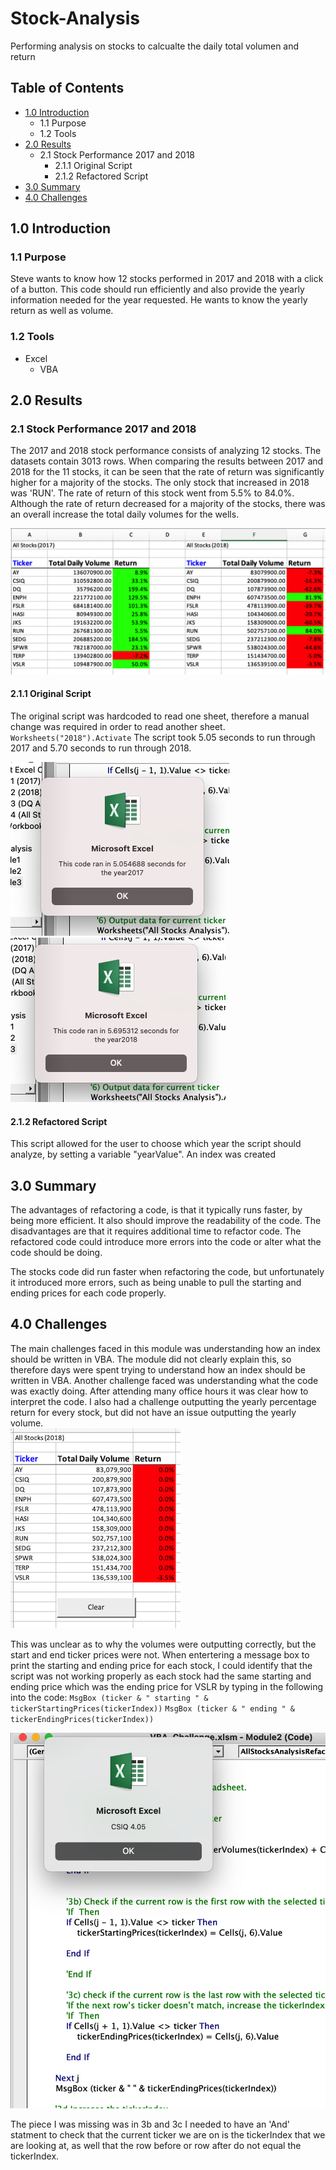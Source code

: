 # Stock-Analysis
Performing analysis on stocks to calcualte the daily total volumen and return

## Table of Contents
- [1.0 Introduction](#Introduction)
  * 1.1 Purpose
  * 1.2 Tools
- [2.0 Results](#Results)
  * 2.1 Stock Performance 2017 and 2018
    * 2.1.1 Original Script
    * 2.1.2 Refactored Script
- [3.0 Summary](#Summary)
- [4.0 Challenges](#Challenges)

<a name="Introduction"></a>
## 1.0 Introduction

### 1.1 Purpose
Steve wants to know how 12 stocks performed in 2017 and 2018 with a click of a button. This code should run efficiently and also provide the yearly information needed for the year requested.  He wants to know the yearly return as well as volume. 

### 1.2 Tools
- Excel
  - VBA
 
<a name="Results"></a>
## 2.0 Results
### 2.1 Stock Performance 2017 and 2018
The 2017 and 2018 stock performance consists of analyzing 12 stocks. The datasets contain 3013 rows. When comparing the results between 2017 and 2018 for the 11 stocks, it can be seen that the rate of return was significantly higher for a majority of the stocks. The only stock that increased in 2018 was 'RUN'. The rate of return of this stock went from 5.5% to 84.0%. Although the rate of return decreased for a majority of the stocks, there was an overall increase the total daily volumes for the wells. 

![alt text](Resources/stock_comparison.png)

#### 2.1.1 Original Script
The original script was hardcoded to read one sheet, therefore a manual change was required in order to read another sheet.  
`Worksheets("2018").Activate`
The script took 5.05 seconds to run through 2017 and 5.70 seconds to run through 2018.

![alt text](Resources/Original_2017.png)
![alt_text](Resources/Original_2018.png)

#### 2.1.2 Refactored Script
This script allowed for the user to choose which year the script should analyze, by setting a variable "yearValue". An index was created 

<a name="Summary"></a>
## 3.0 Summary
The advantages of refactoring a code, is that it typically runs faster, by being more efficient. It also should improve the readability of the code. The disadvantages are that it requires additional time to refactor code. The refactored code could introduce more errors into the code or alter what the code should be doing.  

The stocks code did run faster when refactoring the code, but unfortunately it introduced more errors, such as being unable to pull the starting and ending prices for each code properly.  

<a name="Challenges"></a>
## 4.0 Challenges

The main challenges faced in this module was understanding how an index should be written in VBA.  The module did not clearly explain this, so therefore days were spent trying to understand how an index should be written in VBA. Another challenge faced was understanding what the code was exactly doing.  After attending many office hours it was clear how to interpret the code.  I also had a challenge outputting the yearly percentage return for every stock, but did not have an issue outputting the yearly volume.  
![alt text](Resources/Challenge_return.png)  

This was unclear as to why the volumes were outputting correctly, but the start and end ticker prices were not. When entertering a message box to print the starting and ending price for each stock, I could identify that the script was not working properly as each stock had the same starting and ending price which was the ending price for VSLR by typing in the following into the code:
`MsgBox (ticker & " starting " & tickerStartingPrices(tickerIndex))`
`MsgBox (ticker & " ending " & tickerEndingPrices(tickerIndex))`

![alt text](Resources/MsgBox_EndingPrice.png)

The piece I was missing was in 3b and 3c I needed to have an 'And' statment to check that the current ticker we are on is the tickerIndex that we are looking at, as well that the row before or row after do not equal the tickerIndex.




